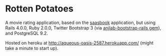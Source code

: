 # Rotten Potatoes

A movie rating application, based on the [saasbook](http://beta.saasbook.info) 
application, but using Rails 4.0.0, Ruby 2.0.0, Twitter Bootstrap 3 (via
[anjlab-bootstrap-rails gem](https://github.com/anjlab/bootstrap-rails)), and
PostgreSQL 9.2.

Hosted on heroku at http://aqueous-oasis-2587.herokuapp.com/ (might take a minute to start up).
